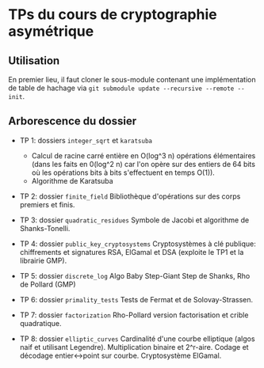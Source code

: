 # TPs du cours de cryptographie asymétrique

## Utilisation

En premier lieu, il faut cloner le sous-module contenant une implémentation de table de hachage via `git submodule update --recursive --remote --init`.

## Arborescence du dossier

- TP 1: dossiers `integer_sqrt` et `karatsuba`
  - Calcul de racine carré entière en O(log^3 n) opérations élémentaires (dans les faits en 0(log^2 n) car l'on opère sur des entiers de 64 bits où les opérations bits à bits s'effectuent en temps O(1)).
  - Algorithme de Karatsuba

- TP 2: dossier `finite_field`
Bibliothèque d'opérations sur des corps premiers et finis.

- TP 3: dossier `quadratic_residues`
Symbole de Jacobi et algorithme de Shanks-Tonelli.

- TP 4: dossier `public_key_cryptosystems`
Cryptosystèmes à clé publique: chiffrements et signatures RSA, ElGamal et DSA (exploite le TP1 et la librairie GMP).

- TP 5: dossier `discrete_log`
Algo Baby Step-Giant Step de Shanks, Rho de Pollard (GMP)

- TP 6: dossier `primality_tests`
Tests de Fermat et de Solovay-Strassen.

- TP 7: dossier `factorization`
Rho-Pollard version factorisation et crible quadratique.

- TP 8: dossier `elliptic_curves`
Cardinalité d'une courbe elliptique (algos naif et utilisant Legendre). Multiplication binaire et 2^r-aire. Codage et décodage entier<->point sur courbe. Cryptosystème ElGamal.